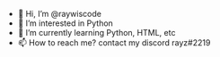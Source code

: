 - 👋 Hi, I’m @raywiscode
- 👀 I’m interested in Python
- 🌱 I’m currently learning Python, HTML, etc
- 📫 How to reach me? contact my discord rayz#2219

<!---
raywiscode/raywiscode is a ✨ special ✨ repository because its `README.md` (this file) appears on your GitHub profile.
You can click the Preview link to take a look at your changes.
--->
